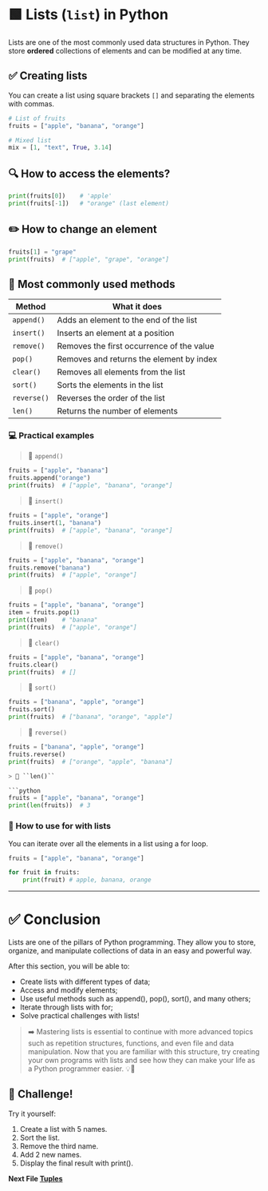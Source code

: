 # 🟩 Lists (`list`) in Python

Lists are one of the most commonly used data structures in Python. They store **ordered** collections of elements and can be modified at any time.

## ✅ Creating lists

You can create a list using square brackets `[]` and separating the elements with commas.

```python
# List of fruits
fruits = ["apple", "banana", "orange"]

# Mixed list
mix = [1, "text", True, 3.14]
```

## 🔍 How to access the elements?

```python
print(fruits[0])    # 'apple'
print(fruits[-1])   # "orange" (last element)
```

## ✏️ How to change an element

```python
fruits[1] = "grape"
print(fruits)  # ["apple", "grape", "orange"]
```

## 🧰 Most commonly used methods

| Method      | What it does                             |
| ----------- | ------------------------------------- |
| `append()`  | Adds an element to the end of the list    |
| `insert()`  | Inserts an element at a position         |
| `remove()`  | Removes the first occurrence of the value |
| `pop()`     | Removes and returns the element by index      |
| `clear()`   | Removes all elements from the list        |
| `sort()`    | Sorts the elements in the list              |
| `reverse()` | Reverses the order of the list              |
| `len()`     | Returns the number of elements             |

### 💻 Practical examples

> 🔖 ``append()``

```python
fruits = ["apple", "banana"]
fruits.append("orange")
print(fruits)  # ["apple", "banana", "orange"]
```

> 🔖 ``insert()``

```python
fruits = ["apple", "orange"]
fruits.insert(1, "banana")
print(fruits)  # ["apple", "banana", "orange"]
```

> 🔖 ``remove()``

```python
fruits = ["apple", "banana", "orange"]
fruits.remove("banana")
print(fruits)  # ["apple", "orange"]
```

> 🔖 ``pop()``

```python
fruits = ["apple", "banana", "orange"]
item = fruits.pop(1)
print(item)    # "banana"
print(fruits)  # ["apple", "orange"]
```

> 🔖 ``clear()``

```python
fruits = ["apple", "banana", "orange"]
fruits.clear()
print(fruits)  # []
```

> 🔖 ``sort()``

```python
fruits = ["banana", "apple", "orange"]
fruits.sort()
print(fruits)  # ["banana", "orange", "apple"]
```

> 🔖 ``reverse()``

```python
fruits = ["banana", "apple", "orange"]
fruits.reverse()
print(fruits)  # ["orange", "apple", "banana"]

> 🔖 ``len()``

```python
fruits = ["apple", "banana", "orange"]
print(len(fruits))  # 3
```

### 🔁 How to use for with lists

You can iterate over all the elements in a list using a for loop.

```python
fruits = ["apple", "banana", "orange"]

for fruit in fruits:
    print(fruit) # apple, banana, orange 

```

---

# ✅ Conclusion

Lists are one of the pillars of Python programming. They allow you to store, organize, and manipulate collections of data in an easy and powerful way.

After this section, you will be able to:

- Create lists with different types of data;
- Access and modify elements;
- Use useful methods such as append(), pop(), sort(), and many others;
- Iterate through lists with for;
- Solve practical challenges with lists!

> ➡️ Mastering lists is essential to continue with more advanced topics such as repetition structures, functions, and even file and data manipulation.
> Now that you are familiar with this structure, try creating your own programs with lists and see how they can make your life as a Python programmer easier. 💡🐍

## 🧪 Challenge!

Try it yourself:

1. Create a list with 5 names.
2. Sort the list.
3. Remove the third name.
4. Add 2 new names.
5. Display the final result with print().

**Next File [Tuples](./tuples.md)**